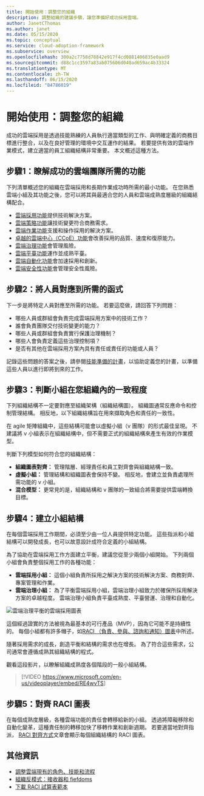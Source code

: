 ```yaml
---
title: 開始使用：調整您的組織
description: 調整組織的建議步驟，讓您準備好成功採用雲端。
author: JanetCThomas
ms.author: janet
ms.date: 05/15/2020
ms.topic: conceptual
ms.service: cloud-adoption-framework
ms.subservice: overview
ms.openlocfilehash: 300a2c7758d78842e917f4cd0881406835e0aad9
ms.sourcegitcommit: d88c1cc3597a83ab075606d040ad659ac4b33324
ms.translationtype: MT
ms.contentlocale: zh-TW
ms.lasthandoff: 06/15/2020
ms.locfileid: "84786019"
---
```

# <a name="get-started-align-your-organization"></a>開始使用：調整您的組織

成功的雲端採用是透過技能熟練的人員執行適當類型的工作、與明確定義的商務目標進行整合，以及在良好管理的環境中交互運作的結果。 若要提供有效的雲端作業模式，建立適當的員工組織結構非常重要。 本文概述這種方法。

## <a name="step-1-understand-the-functions-required-for-successful-cloud-teams"></a>步驟1：瞭解成功的雲端團隊所需的功能

下列清單概述您的組織在雲端採用和長期作業成功時所需的最小功能。 在您熟悉雲端小組及其功能之後，您可以將其與最適合您的人員和雲端成熟度層級的組織結構配合。

- [雲端採用功能](../organize/cloud-adoption.md)提供技術解決方案。
- [雲端策略功能](../organize/cloud-strategy.md)讓技術變更符合商務需求。
- [雲端作業功能](../organize/cloud-operations.md)支援和操作採用的解決方案。
- [卓越的雲端中心（CCoE）功能](../organize/cloud-center-of-excellence.md)會改善採用的品質、速度和復原能力。
- [雲端治理功能](../organize/cloud-governance.md)會管理風險。
- [雲端平臺功能](../organize/cloud-platform.md)運作並成熟平臺。
- [雲端自動化功能](../organize/cloud-automation.md)會加速採用和創新。
- [雲端安全性功能](../organize/cloud-security.md)會管理安全性風險。

## <a name="step-2-map-people-to-the-required-functions"></a>步驟2：將人員對應到所需的函式

下一步是將特定人員對應至所需的功能。 若要這麼做，請回答下列問題：

- 哪些人員或群組會負責完成雲端採用方案中的技術工作？
- 誰會負責團隊交付技術變更的能力？
- 哪些人員或群組會負責實行保護治理機制？
- 哪些人會負責定義這些治理控制項？
- 是否有其他在雲端採用方案內具有責任或責任的功能或人員？

記錄這些問題的答案之後，請參閱[技能準備的計畫](../plan/adapt-roles-skills-processes.md)，以協助定義您的計畫，以準備這些人員以進行即將到來的工作。

## <a name="step-3-determine-how-teams-align-within-your-organization"></a>步驟3：判斷小組在您組織內的一致程度

下列組織結構不一定要對應至組織架構（組織結構圖）。 組織圖通常反應命令和控制管理結構。 相反地，以下組織結構旨在用來擷取角色和責任的一致性。

在 agile 矩陣組織中，這些結構可能會以虛擬小組（v 團隊）的形式最佳呈現。 不建議將 v 小組表示在組織結構中，但不需要正式的組織結構來產生有效的作業模型。

判斷下列模型如何符合您的組織結構：

- **組織圖表對齊：** 管理階層、經理責任和員工對齊會與組織結構一致。
- **虛擬小組：** 管理結構和組織圖表會保持不變。 相反地，會建立並負責處理所需功能的 v 小組。
- **混合模型：** 更常見的是，組織結構和 v 團隊的一致組合將需要提供雲端轉換目標。

## <a name="step-4-establish-team-structures"></a>步驟4：建立小組結構

在每個雲端採用工作期間，必須至少由一位人員提供特定功能。 這些指派和小組結構可以開發成長，也可以故意設計成符合定義的小組結構。

為了協助在雲端採用工作方面建立平衡，建議您從至少兩個小組開始。 下列兩個小組會負責整個採用工作的各種功能：

- **雲端採用小組：** 這個小組負責所採用之解決方案的技術解決方案、商務對齊、專案管理和作業。
- **雲端治理小組：** 為了平衡雲端採用小組，雲端治理小組致力於確保所採用解決方案的卓越程度。 雲端治理小組負責平臺成熟度、平臺營運、治理和自動化。

![雲端治理平衡的雲端採用圖表](../_images/ready/org-ready-best-practice.png)

這個經過證實的方法被視為最基本的可行產品（MVP），因為它可能不是持續性的。 每個小組都有許多帽子，如[RACI （負責、參與、諮詢和通知）圖表](../organize/raci-alignment.md)中所述。

隨著採用需求的成長，創造平衡和結構的需求也在增長。 為了符合這些需求，公司通常會遵循成熟其組織結構的程式。

觀看這段影片，以瞭解組織成熟度各個階段的一般小組結構。

> [!VIDEO <https://www.microsoft.com/en-us/videoplayer/embed/RE4wvTS>]

## <a name="step-5-align-raci-charts"></a>步驟5：對齊 RACI 圖表

在每個成熟度層級，各種雲端功能的責任會轉移給新的小組。 透過將障礙移除和自動化變革，這種責任制的轉移加快了移轉作業和創新週期。 若要適當地對齊指派， [RACI 對齊方式](../organize/raci-alignment.md)文章會顯示每個組織結構的 RACI 圖表。

## <a name="additional-information"></a>其他資訊

- [調整雲端現有的角色、技能和流程](../plan/adapt-roles-skills-processes.md)
- [組織反模式：接收器和 fiefdoms](../organize/fiefdoms-silos.md)
- [下載 RACI 試算表範本](https://archcenter.blob.core.windows.net/cdn/fusion/management/raci-template.xlsx)
